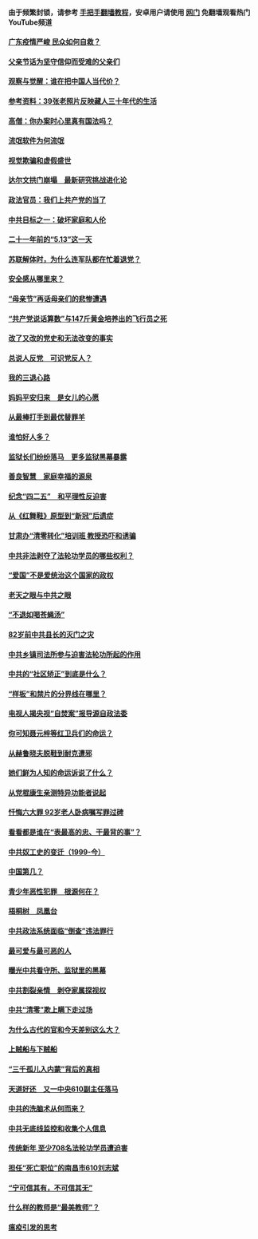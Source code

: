 #### 由于频繁封锁，请参考 [手把手翻墙教程](https://github.com/gfw-breaker/guides/wiki/)，安卓用户请使用 [网门](https://github.com/gfw-breaker/nogfw/blob/master/dl.md?t=06240301) 免翻墙观看热门YouTube频道 

#### [广东疫情严峻 民众如何自救？](../pages/19/427311.md?t=06240301) 

#### [父亲节话为坚守信仰而受难的父亲们](../pages/19/427033.md?t=06240301) 

#### [观察与觉醒：谁在把中国人当代价？](../pages/19/426987.md?t=06240301) 

#### [参考资料：39张老照片反映藏人三十年代的生活](../pages/19/426471.md?t=06240301) 

#### [高僧：你办案时心里真有国法吗？](../pages/19/426530.md?t=06240301) 

#### [流氓软件为何流氓](../pages/19/426531.md?t=06240301) 

#### [视觉欺骗和虚假盛世](../pages/19/426443.md?t=06240301) 

#### [达尔文拱门崩塌　最新研究挑战进化论](../pages/19/426009.md?t=06240301) 

#### [政法官员：我们上共产党的当了](../pages/19/425351.md?t=06240301) 

#### [中共目标之一：破坏家庭和人伦](../pages/19/424454.md?t=06240301) 

#### [二十一年前的“5.13”这一天](../pages/19/424814.md?t=06240301) 

#### [苏联解体时，为什么连军队都在忙着退党？](../pages/19/424335.md?t=06240301) 

#### [安全感从哪里来？](../pages/19/424336.md?t=06240301) 

#### [“母亲节”再话母亲们的悲惨遭遇](../pages/19/424234.md?t=06240301) 

#### [“共产党说话算数”与147斤黄金培养出的飞行员之死](../pages/19/424115.md?t=06240301) 

#### [改了又改的党史和无法改变的事实](../pages/19/424037.md?t=06240301) 

#### [总说人反党　可识党反人？](../pages/19/423820.md?t=06240301) 

#### [我的三退心路](../pages/19/423876.md?t=06240301) 

#### [妈妈平安归来　是女儿的心愿](../pages/19/423947.md?t=06240301) 

#### [从最棒打手到最优替罪羊](../pages/19/423819.md?t=06240301) 

#### [谁怕好人多？](../pages/19/423774.md?t=06240301) 

#### [监狱长们纷纷落马　更多监狱黑幕暴露](../pages/19/423787.md?t=06240301) 

#### [善良智慧　家庭幸福的源泉](../pages/19/423632.md?t=06240301) 

#### [纪念“四二五”　和平理性反迫害](../pages/19/423660.md?t=06240301) 

#### [从《红舞鞋》原型到“新冠”后遗症](../pages/19/423509.md?t=06240301) 

#### [甘肃办“清零转化”培训班 教授恐吓和诱骗](../pages/19/423498.md?t=06240301) 

#### [中共非法剥夺了法轮功学员的哪些权利？](../pages/19/423392.md?t=06240301) 

#### [“爱国”不是爱统治这个国家的政权](../pages/19/423029.md?t=06240301) 

#### [老天之眼与中共之眼](../pages/19/423378.md?t=06240301) 

#### [“不退如喝苍蝇汤”](../pages/19/423287.md?t=06240301) 

#### [82岁前中共县长的灭门之灾](../pages/19/423055.md?t=06240301) 

#### [中共乡镇司法所参与迫害法轮功所起的作用](../pages/19/423064.md?t=06240301) 

#### [中共的“社区矫正”到底是什么？](../pages/19/422870.md?t=06240301) 

#### [“样板”和禁片的分界线在哪里？](../pages/19/422704.md?t=06240301) 

#### [电视人揭央视“自焚案”报导源自政法委](../pages/19/422770.md?t=06240301) 

#### [你可知聂元梓等红卫兵们的命运？](../pages/19/422848.md?t=06240301) 

#### [从赫鲁晓夫脱鞋到耐克遭邪](../pages/19/422826.md?t=06240301) 

#### [她们鲜为人知的命运诉说了什么？](../pages/19/422754.md?t=06240301) 

#### [从党棍康生亲测特异功能者说起](../pages/19/422657.md?t=06240301) 

#### [忏悔六大罪 92岁老人卧病嘱写罪过碑](../pages/19/422750.md?t=06240301) 

#### [看看都是谁在“表最高的忠、干最背的事”？](../pages/19/422703.md?t=06240301) 

#### [中共奴工史的变迁（1999-今）](../pages/19/422656.md?t=06240301) 

#### [中国第几？](../pages/19/422496.md?t=06240301) 

#### [青少年恶性犯罪　根源何在？](../pages/19/422449.md?t=06240301) 

#### [梧桐树　凤凰台](../pages/19/422442.md?t=06240301) 

#### [中共政法系统面临“倒查”违法罪行](../pages/19/422497.md?t=06240301) 

#### [最可爱与最可恶的人](../pages/19/422448.md?t=06240301) 

#### [曝光中共看守所、监狱里的黑幕](../pages/19/422390.md?t=06240301) 

#### [中共割裂亲情　剥夺家属探视权](../pages/19/422364.md?t=06240301) 

#### [中共“清零”欺上瞒下走过场](../pages/19/422306.md?t=06240301) 

#### [为什么古代的官和今天差别这么大？](../pages/19/422228.md?t=06240301) 

#### [上贼船与下贼船](../pages/19/422276.md?t=06240301) 

#### [“三千孤儿入内蒙”背后的真相](../pages/19/422229.md?t=06240301) 

#### [天道好还　又一中央610副主任落马](../pages/19/422155.md?t=06240301) 

#### [中共的洗脑术从何而来？](../pages/19/422154.md?t=06240301) 

#### [中共无底线监控和收集个人信息](../pages/19/422039.md?t=06240301) 

#### [传统新年 至少708名法轮功学员遭迫害](../pages/19/421946.md?t=06240301) 

#### [担任“死亡职位”的南昌市610刘志斌](../pages/19/421957.md?t=06240301) 

#### [“宁可信其有，不可信其无”](../pages/19/421691.md?t=06240301) 

#### [什么样的教师是“最美教师”？](../pages/19/421755.md?t=06240301) 

#### [瘟疫引发的思考](../pages/19/421594.md?t=06240301) 

